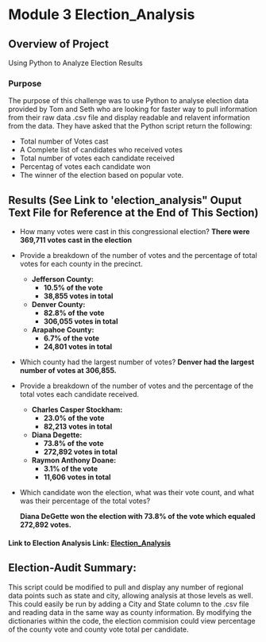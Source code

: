 # Module 3 Election_Analysis

## Overview of Project
Using Python to Analyze Election Results

### Purpose
The purpose of this challenge was to use Python to analyse election data provided by Tom and Seth who are looking for faster way to pull information from their raw data .csv file and display readable and relavent information from the data.  They have asked that the Python script return the following:
* Total number of Votes cast
* A Complete list of candidates who received votes
* Total number of votes each candidate received
* Percentag of votes each candidate won
* The winner of the election based on popular vote.
 
 
 ## Results (See Link to 'election_analysis" Ouput Text File for Reference at the End of This Section)
* How many votes were cast in this congressional election?  **There were 369,711 votes cast in the election**

* Provide a breakdown of the number of votes and the percentage of total votes for each county in the precinct.
  * **Jefferson County:**
    * **10.5% of the vote**
    * **38,855 votes in total**
  * **Denver County:**
    * **82.8% of the vote**
    * **306,055 votes in total**
  * **Arapahoe County:**
    * **6.7% of the vote**
    * **24,801 votes in total**
  
* Which county had the largest number of votes?  **Denver had the largest number of votes at 306,855.**
  
* Provide a breakdown of the number of votes and the percentage of the total votes each candidate received.
  * **Charles Casper Stockham:**
    * **23.0% of the vote**
    * **82,213 votes in total**
  * **Diana Degette:**
    * **73.8% of the vote**
    * **272,892 votes in total**
  * **Raymon Anthony Doane:**
    * **3.1% of the vote**
    * **11,606 votes in total**
* Which candidate won the election, what was their vote count, and what was their percentage of the total votes?

  **Diana DeGette won the election with 73.8% of the vote which equaled 272,892 votes.**

#### Link to Election Analysis Link: [Election_Analysis](analysis/election_analysis.txt)


## Election-Audit Summary: 
This script could be modified to pull and display any number of regional data points such as state and city, allowing analysis at those levels as well.  This could easily be run by adding a City and State column to the .csv file and reading data in the same way as county information.
By modifying the dictionaries within the code, the election commision could view percentage of the county vote and county vote total per candidate. 



